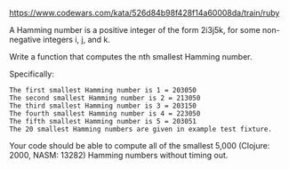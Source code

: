 https://www.codewars.com/kata/526d84b98f428f14a60008da/train/ruby


A Hamming number is a positive integer of the form 2i3j5k, for some non-negative integers i, j, and k.

Write a function that computes the nth smallest Hamming number.

Specifically:

```
The first smallest Hamming number is 1 = 203050
The second smallest Hamming number is 2 = 213050
The third smallest Hamming number is 3 = 203150
The fourth smallest Hamming number is 4 = 223050
The fifth smallest Hamming number is 5 = 203051
The 20 smallest Hamming numbers are given in example test fixture.
```

Your code should be able to compute all of the smallest 5,000 (Clojure: 2000, NASM: 13282) Hamming numbers without timing out.